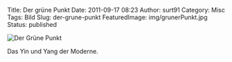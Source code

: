 Title: Der grüne Punkt
Date: 2011-09-17 08:23
Author: surt91
Category: Misc
Tags: Bild
Slug: der-grune-punkt
FeaturedImage: img/grunerPunkt.jpg
Status: published

![Der Grüne Punkt]({filename}/img/grunerPunkt.jpg)

Das Yin und Yang der Moderne.
